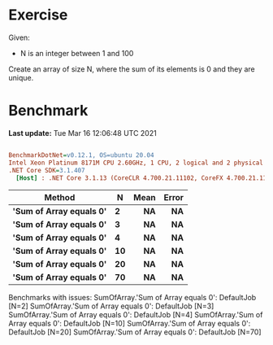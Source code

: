 ﻿# Exercise

Given:
- N is an integer between 1 and 100


Create an array of size N, where the sum of its elements is 0 and they are unique.


# Benchmark

**Last update:** Tue Mar 16 12:06:48 UTC 2021

``` ini

BenchmarkDotNet=v0.12.1, OS=ubuntu 20.04
Intel Xeon Platinum 8171M CPU 2.60GHz, 1 CPU, 2 logical and 2 physical cores
.NET Core SDK=3.1.407
  [Host] : .NET Core 3.1.13 (CoreCLR 4.700.21.11102, CoreFX 4.700.21.11602), X64 RyuJIT


```
|                  Method |  N | Mean | Error |
|------------------------ |--- |-----:|------:|
| **&#39;Sum of Array equals 0&#39;** |  **2** |   **NA** |    **NA** |
| **&#39;Sum of Array equals 0&#39;** |  **3** |   **NA** |    **NA** |
| **&#39;Sum of Array equals 0&#39;** |  **4** |   **NA** |    **NA** |
| **&#39;Sum of Array equals 0&#39;** | **10** |   **NA** |    **NA** |
| **&#39;Sum of Array equals 0&#39;** | **20** |   **NA** |    **NA** |
| **&#39;Sum of Array equals 0&#39;** | **70** |   **NA** |    **NA** |

Benchmarks with issues:
  SumOfArray.'Sum of Array equals 0': DefaultJob [N=2]
  SumOfArray.'Sum of Array equals 0': DefaultJob [N=3]
  SumOfArray.'Sum of Array equals 0': DefaultJob [N=4]
  SumOfArray.'Sum of Array equals 0': DefaultJob [N=10]
  SumOfArray.'Sum of Array equals 0': DefaultJob [N=20]
  SumOfArray.'Sum of Array equals 0': DefaultJob [N=70]
